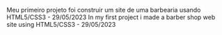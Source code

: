 Meu primeiro projeto foi construir um site de uma barbearia usando HTML5/CSS3 - 29/05/2023 
In my first project i made a barber shop web site using HTML5/CSS3 - 29/05/2023
